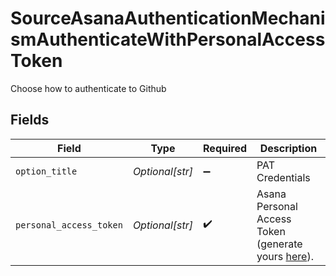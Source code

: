 # SourceAsanaAuthenticationMechanismAuthenticateWithPersonalAccessToken

Choose how to authenticate to Github


## Fields

| Field                                                                                                      | Type                                                                                                       | Required                                                                                                   | Description                                                                                                |
| ---------------------------------------------------------------------------------------------------------- | ---------------------------------------------------------------------------------------------------------- | ---------------------------------------------------------------------------------------------------------- | ---------------------------------------------------------------------------------------------------------- |
| `option_title`                                                                                             | *Optional[str]*                                                                                            | :heavy_minus_sign:                                                                                         | PAT Credentials                                                                                            |
| `personal_access_token`                                                                                    | *Optional[str]*                                                                                            | :heavy_check_mark:                                                                                         | Asana Personal Access Token (generate yours <a href="https://app.asana.com/0/developer-console">here</a>). |